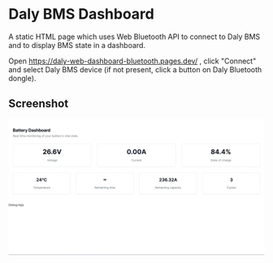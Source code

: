 # Daly BMS Dashboard

A static HTML page which uses Web Bluetooth API to connect to Daly BMS and to display BMS state in a dashboard.

Open https://daly-web-dashboard-bluetooth.pages.dev/ , click "Connect" and select Daly BMS device (if not present, click a button on Daly Bluetooth dongle).


## Screenshot

![Screenshot](./public/screenshot_pc_3.webp)
